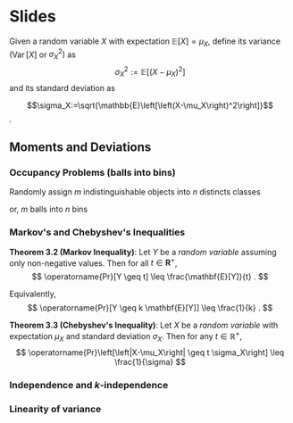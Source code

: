 # Slides

Given a random variable $X$ with expectation
$\mathbb{E}[X]=\mu_X$, define its variance $\left(\operatorname{Var}[X]\right.$ or $\left.\sigma_X^2\right)$ as
$$\sigma_X^2:=\mathbb{E}\left[\left(X-\mu_X\right)^2\right]$$and its standard deviation as

$$\sigma_X:=\sqrt{\mathbb{E}\left[\left(X-\mu_X\right)^2\right]}$$.

## Moments and Deviations

### Occupancy Problems (balls into bins)

Randomly assign $m$ indistinguishable objects into $n$ distincts classes

or, $m$ balls into $n$ bins

### Markov's and Chebyshev's Inequalities


**Theorem 3.2 (Markov Inequality)**: Let $Y$ be a *random variable* assuming only non-negative values. Then for all $t \in \mathbf{R}^{+}$,
$$
\operatorname{Pr}[Y \geq t] \leq \frac{\mathbf{E}[Y]}{t} .
$$

Equivalently,
$$
\operatorname{Pr}[Y \geq k \mathbf{E}[Y]] \leq \frac{1}{k} .
$$

**Theorem 3.3 (Chebyshev's Inequality)**: Let $X$ be a *random variable* with expectation $\mu_X$ and standard deviation $\sigma_X$. Then for any $t \in \mathbb{R}^{+}$,
$$
\operatorname{Pr}\left[\left|X-\mu_X\right| \geq t \sigma_X\right] \leq \frac{1}{\sigma}
$$

### Independence and $k$-independence

### Linearity of variance